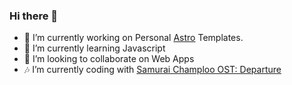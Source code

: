 ### Hi there 👋
- 🔭 I’m currently working on Personal [Astro](https://astro.build/) Templates.
- 🌱 I’m currently learning Javascript
- 👯 I’m looking to collaborate on Web Apps
- 🎶 I’m currently coding with [Samurai Champloo OST: Departure](https://youtu.be/84ITgYoSR8Q)
<!--
**sunflower64/sunflower64** is a ✨ _special_ ✨ repository because its `README.md` (this file) appears on your GitHub profile.

Here are some ideas to get you started:

- 🔭 I’m currently working on ...
- 🌱 I’m currently learning ...
- 👯 I’m looking to collaborate on ...
- 🤔 I’m looking for help with ...
- 💬 Ask me about ...
- 📫 How to reach me: ...
- 😄 Pronouns: ...
- ⚡ Fun fact: ...
-->
